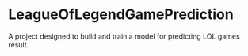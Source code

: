 # LeagueOfLegendGamePrediction
A project designed to build and train a model for predicting LOL games result.
